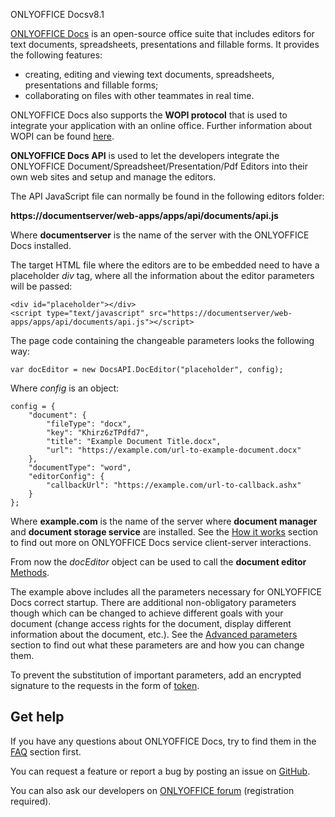 ONLYOFFICE Docsv8.1

[ONLYOFFICE Docs](/editors/getdocs) is an open-source office suite that includes editors for text documents, spreadsheets, presentations and fillable forms. It provides the following features:

* creating, editing and viewing text documents, spreadsheets, presentations and fillable forms;
* collaborating on files with other teammates in real time.

ONLYOFFICE Docs also supports the **WOPI protocol** that is used to integrate your application with an online office. Further information about WOPI can be found [here](/editors/wopi).

**ONLYOFFICE Docs API** is used to let the developers integrate the ONLYOFFICE Document/Spreadsheet/Presentation/Pdf Editors into their own web sites and setup and manage the editors.

The API JavaScript file can normally be found in the following editors folder:

**https\://documentserver/web-apps/apps/api/documents/api.js**

Where **documentserver** is the name of the server with the ONLYOFFICE Docs installed.

The target HTML file where the editors are to be embedded need to have a placeholder *div* tag, where all the information about the editor parameters will be passed:

```
<div id="placeholder"></div>
<script type="text/javascript" src="https://documentserver/web-apps/apps/api/documents/api.js"></script>
```

The page code containing the changeable parameters looks the following way:

```
var docEditor = new DocsAPI.DocEditor("placeholder", config);
```

Where *config* is an object:

```
config = {
    "document": {
        "fileType": "docx",
        "key": "Khirz6zTPdfd7",
        "title": "Example Document Title.docx",
        "url": "https://example.com/url-to-example-document.docx"
    },
    "documentType": "word",
    "editorConfig": {
        "callbackUrl": "https://example.com/url-to-callback.ashx"
    }
};
```

Where **example.com** is the name of the server where **document manager** and **document storage service** are installed. See the [How it works](/editors/howitworks) section to find out more on ONLYOFFICE Docs service client-server interactions.

From now the *docEditor* object can be used to call the **document editor** [Methods](/editors/methods).

The example above includes all the parameters necessary for ONLYOFFICE Docs correct startup. There are additional non-obligatory parameters though which can be changed to achieve different goals with your document (change access rights for the document, display different information about the document, etc.). See the [Advanced parameters](/editors/advanced) section to find out what these parameters are and how you can change them.

To prevent the substitution of important parameters, add an encrypted signature to the requests in the form of [token](/editors/signature/).

## Get help

If you have any questions about ONLYOFFICE Docs, try to find them in the [FAQ](/editors/faq) section first.

You can request a feature or report a bug by posting an issue on [GitHub](https://github.com/ONLYOFFICE/DocumentServer/issues).

You can also ask our developers on [ONLYOFFICE forum](https://forum.onlyoffice.com/c/document-api/39) (registration required).
